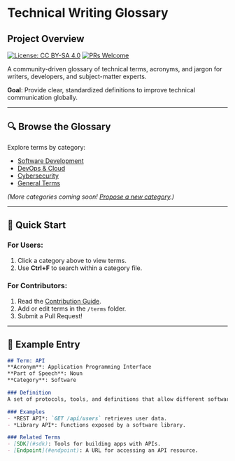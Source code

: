 # Technical Writing Glossary

## Project Overview


[![License: CC BY-SA 4.0](https://img.shields.io/badge/License-CC_BY--SA_4.0-lightgrey.svg)](https://creativecommons.org/licenses/by-sa/4.0/) [![PRs Welcome](https://img.shields.io/badge/PRs-welcome-brightgreen.svg)](CONTRIBUTING.md)

A community-driven glossary of technical terms, acronyms, and jargon for writers, developers, and subject-matter experts.  

**Goal**: Provide clear, standardized definitions to improve technical communication globally.

---

## 🔍 Browse the Glossary

Explore terms by category:  
- [Software Development](./docs/software.md)  
- [DevOps & Cloud](./terms/devops.md)  
- [Cybersecurity](./terms/cybersecurity.md)  
- [General Terms](./terms/general.md)  

*(More categories coming soon! [Propose a new category](https://github.com/your-repo/issues).)*

---

## 🚀 Quick Start

### For **Users**:  
1. Click a category above to view terms.  
2. Use **Ctrl+F** to search within a category file.  

### For **Contributors**:  
1. Read the [Contribution Guide](CONTRIBUTING.md).  
2. Add or edit terms in the `/terms` folder.  
3. Submit a Pull Request!  

---

## 📝 Example Entry

```markdown
## Term: API  
**Acronym**: Application Programming Interface  
**Part of Speech**: Noun  
**Category**: Software  

### Definition  
A set of protocols, tools, and definitions that allow different software applications to communicate.  

### Examples  
- *REST API*: `GET /api/users` retrieves user data.  
- *Library API*: Functions exposed by a software library.  

### Related Terms  
- [SDK](#sdk): Tools for building apps with APIs.  
- [Endpoint](#endpoint): A URL for accessing an API resource.  